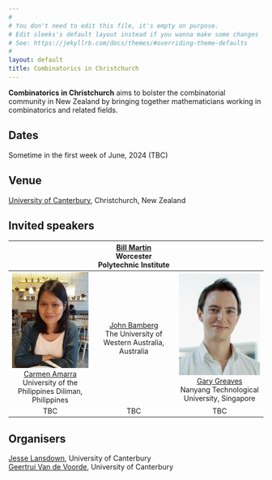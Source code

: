 ```yaml
---
#
# You don't need to edit this file, it's empty on purpose.
# Edit sleeks's default layout instead if you wanna make some changes
# See: https://jekyllrb.com/docs/themes/#overriding-theme-defaults
#
layout: default
title: Combinatorics in Christchurch
---
```

**Combinatorics in Christchurch** aims to bolster the combinatorial community in New Zealand by bringing together mathematicians working in combinatorics and related fields.

## Dates
Sometime in the first week of June, 2024 (TBC)

## Venue
[University of Canterbury](https://www.canterbury.ac.nz/), Christchurch, New Zealand

## Invited speakers

| | [Bill Martin](https://www.wpi.edu/people/faculty/martin) <br> Worcester Polytechnic Institute | |
|:--:|:--:|:--:|
|  <img src="CarmenCroppedResized.jpg"> <br> [Carmen Amarra](https://math.upd.edu.ph/faculty/amarra-maria-carmen) <br> University of the Philippines Diliman, Philippines | [John Bamberg](https://johnbamberg.github.io/) <br> The University of Western Australia, Australia | <img src="GaryGreavesCroppedResized.jpg"> <br> [Gary Greaves](https://personal.ntu.edu.sg/gary/) <br> Nanyang Technological University, Singapore |
| TBC | TBC | TBC |

## Organisers
[Jesse Lansdown](https://www.jesselansdown.com/), University of Canterbury <br>
[Geertrui Van de Voorde](https://www.canterbury.ac.nz/engineering/contact-us/people/geertrui-van-de-voorde.html), University of Canterbury
